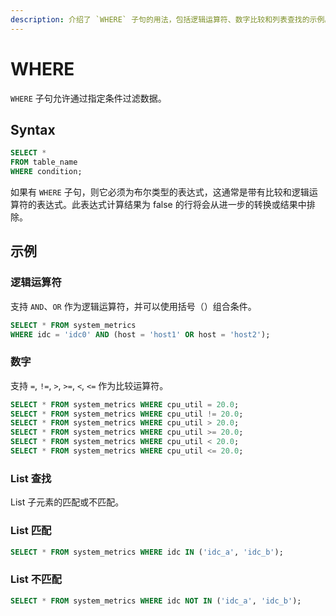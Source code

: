 ```yaml
---
description: 介绍了 `WHERE` 子句的用法，包括逻辑运算符、数字比较和列表查找的示例。
---
```


# WHERE

`WHERE` 子句允许通过指定条件过滤数据。

## Syntax

```sql
SELECT *
FROM table_name
WHERE condition;
```

如果有 `WHERE` 子句，则它必须为布尔类型的表达式，这通常是带有比较和逻辑运算符的表达式。此表达式计算结果为 false 的行将会从进一步的转换或结果中排除。

## 示例

### 逻辑运算符

支持 `AND`、`OR` 作为逻辑运算符，并可以使用括号（）组合条件。

```sql
SELECT * FROM system_metrics
WHERE idc = 'idc0' AND (host = 'host1' OR host = 'host2');
```

### 数字

支持 `=`, `!=`, `>`, `>=`, `<`, `<=` 作为比较运算符。

```sql
SELECT * FROM system_metrics WHERE cpu_util = 20.0;
SELECT * FROM system_metrics WHERE cpu_util != 20.0;
SELECT * FROM system_metrics WHERE cpu_util > 20.0;
SELECT * FROM system_metrics WHERE cpu_util >= 20.0;
SELECT * FROM system_metrics WHERE cpu_util < 20.0;
SELECT * FROM system_metrics WHERE cpu_util <= 20.0;
```

### List 查找

List 子元素的匹配或不匹配。

### List 匹配

```sql
SELECT * FROM system_metrics WHERE idc IN ('idc_a', 'idc_b');
```

### List 不匹配

```sql
SELECT * FROM system_metrics WHERE idc NOT IN ('idc_a', 'idc_b');
```
